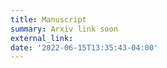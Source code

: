 ```yaml
---
title: Manuscript
summary: Arxiv link soon
external_link: 
date: '2022-06-15T13:35:43-04:00'
---
```

